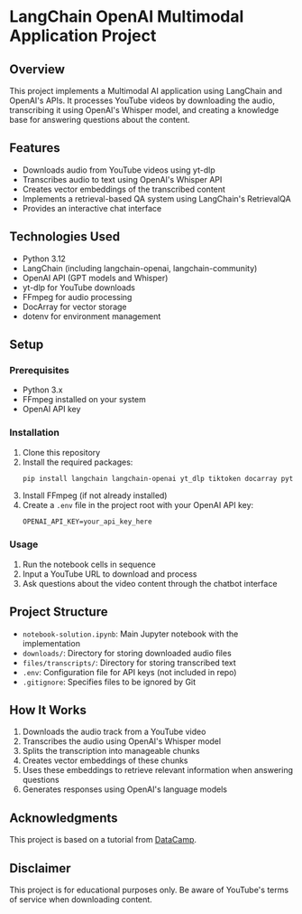 # LangChain OpenAI Multimodal Application Project

## Overview
This project implements a Multimodal AI application using LangChain and OpenAI's APIs. It processes YouTube videos by downloading the audio, transcribing it using OpenAI's Whisper model, and creating a knowledge base for answering questions about the content.

## Features
- Downloads audio from YouTube videos using yt-dlp
- Transcribes audio to text using OpenAI's Whisper API
- Creates vector embeddings of the transcribed content
- Implements a retrieval-based QA system using LangChain's RetrievalQA
- Provides an interactive chat interface

## Technologies Used
- Python 3.12
- LangChain (including langchain-openai, langchain-community)
- OpenAI API (GPT models and Whisper)
- yt-dlp for YouTube downloads
- FFmpeg for audio processing
- DocArray for vector storage
- dotenv for environment management

## Setup

### Prerequisites
- Python 3.x
- FFmpeg installed on your system
- OpenAI API key

### Installation
1. Clone this repository
2. Install the required packages:
   ```bash
   pip install langchain langchain-openai yt_dlp tiktoken docarray python-dotenv
   ```
3. Install FFmpeg (if not already installed)
4. Create a `.env` file in the project root with your OpenAI API key:
   ```
   OPENAI_API_KEY=your_api_key_here
   ```

### Usage
1. Run the notebook cells in sequence
2. Input a YouTube URL to download and process
3. Ask questions about the video content through the chatbot interface

## Project Structure
- `notebook-solution.ipynb`: Main Jupyter notebook with the implementation
- `downloads/`: Directory for storing downloaded audio files
- `files/transcripts/`: Directory for storing transcribed text
- `.env`: Configuration file for API keys (not included in repo)
- `.gitignore`: Specifies files to be ignored by Git

## How It Works
1. Downloads the audio track from a YouTube video
2. Transcribes the audio using OpenAI's Whisper model
3. Splits the transcription into manageable chunks
4. Creates vector embeddings of these chunks
5. Uses these embeddings to retrieve relevant information when answering questions
6. Generates responses using OpenAI's language models

## Acknowledgments
This project is based on a tutorial from [DataCamp](https://www.datacamp.com/datalab/w/1e5655d4-40a9-4244-85a8-c7f96fb52f6f/edit).

## Disclaimer
This project is for educational purposes only. Be aware of YouTube's terms of service when downloading content.
